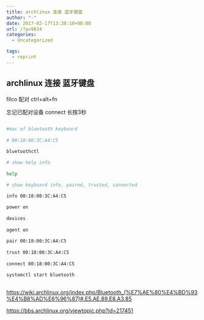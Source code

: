 ```yaml
---
title: archlinux 连接 蓝牙键盘
author: "-"
date: 2017-02-17T13:30:10+00:00
url: /?p=9834
categories:
  - Uncategorized

tags:
  - reprint
---
```

## archlinux 连接 蓝牙键盘
filco 配对 ctrl+alt+fn
  
忘记已配对设备 connect 长按3秒

```bash
  
#mac of bluetooth keyboard
  
# 00:18:00:3C:A4:C5

bluetoothctl

# show help info
  
help

# show keyboard info, paired, trusted, connected
  
info 00:18:00:3C:A4:C5

power on
  
devices
  
agent on
  
pair 00:18:00:3C:A4:C5
  
trust 00:18:00:3C:A4:C5
  
connect 00:18:00:3C:A4:C5

systemctl start bluetooth
  
```

https://wiki.archlinux.org/index.php/Bluetooth_(%E7%AE%80%E4%BD%93%E4%B8%AD%E6%96%87)#.E5.AE.89.E8.A3.85
  
https://bbs.archlinux.org/viewtopic.php?id=217451